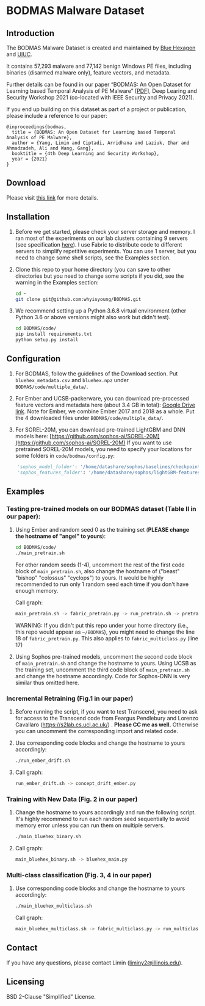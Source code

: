 # BODMAS Malware Dataset

## Introduction
The BODMAS Malware Dataset is created and maintained by [Blue Hexagon](https://bluehexagon.ai/) and [UIUC](https://illinois.edu/).

It contains 57,293 malware and 77,142 benign Windows PE files, including binaries (disarmed malware only), feature vectors, and metadata.

Further details can be found in our paper “BODMAS: An Open Dataset for Learning based Temporal Analysis of PE Malware” [[PDF](https://liminyang.web.illinois.edu/data/DLS21_BODMAS.pdf)], Deep Learing and Security Workshop 2021 (co-located with IEEE Security and Privacy 2021).

If you end up building on this dataset as part of a project or publication, please include a reference to our paper:

```
@inproceedings{bodmas,
  title = {BODMAS: An Open Dataset for Learning based Temporal Analysis of PE Malware},
  author = {Yang, Limin and Ciptadi, Arridhana and Laziuk, Ihar and Ahmadzadeh, Ali and Wang, Gang},
  booktitle = {4th Deep Learning and Security Workshop},
  year = {2021}
}
```

## Download
Please visit [this link](https://whyisyoung.github.io/BODMAS/) for more details.

## Installation
1. Before we get started, please check your server storage and memory. I ran most of the experiments on our lab clusters containing 9 servers (see specification [here](https://gangw.cs.illinois.edu/cluster.html)). I use Fabric to distribute code to different servers to simplify repetitive experiments. You can use 1 server, but you need to change some shell scripts, see the Examples section.

2. Clone this repo to your home directory (you can save to other directories but you need to change some scripts if you did, see the warning in the Examples section:
    ```bash
    cd ~
    git clone git@github.com:whyisyoung/BODMAS.git
    ```

3. We recommend setting up a Python 3.6.8 virtual environment (other Python 3.6 or above versions might also work but didn't test).

    ```bash
    cd BODMAS/code/
    pip install requirements.txt
    python setup.py install
    ```

## Configuration
1. For BODMAS, follow the guidelines of the Download section. Put `bluehex_metadata.csv` and `bluehex.npz` under `BODMAS/code/multiple_data/`.
2. For Ember and UCSB-packerware, you can download pre-processed feature vectors and metadata here (about 3.4 GB in total): [Google Drive link](https://drive.google.com/drive/folders/12DMPeh8DA2ukPATnHX4K__shWFJIiBN5?usp=sharing). Note for Ember, we combine Ember 2017 and 2018 as a whole. Put the 4 downloaded files under `BODMAS/code/multiple_data/`.

3. For SOREL-20M, you can download pre-trained LightGBM and DNN models here: [https://github.com/sophos-ai/SOREL-20M](https://github.com/sophos-ai/SOREL-20M)
If you want to use pretrained SOREL-20M models, you need to specify your locations for some folders in `code/bodmas/config.py`:

```python
    'sophos_model_folder': '/home/datashare/sophos/baselines/checkpoints/lightGBM/',
    'sophos_features_folder': '/home/datashare/sophos/lightGBM-features/'
```

## Examples

### Testing pre-trained models on our BODMAS dataset (Table II in our paper):
1. Using Ember and random seed 0 as the training set (**PLEASE change the hostname of "angel" to yours**):
    ```bash
    cd BODMAS/code/
    ./main_pretrain.sh
    ```

    For other random seeds (1-4), uncomment the rest of the first code block of `main_pretrain.sh`, also change the hostname of ("beast" "bishop" "colossus" "cyclops") to yours. It would be highly recommended to run only 1 random seed each time if you don't have enough memory.

    Call graph:
    ```bash
    main_pretrain.sh -> fabric_pretrain.py -> run_pretrain.sh -> pretrain_model_test_on_bluehex.py
    ```

    WARNING: If you didn't put this repo under your home directory (i.e., this repo would appear as `~/BODMAS`), you might need to change the line 18 of `fabric_pretrain.py`. This also applies to `fabric_multiclass.py` (line 17)

2. Using Sophos pre-trained models, uncomment the second code block of `main_pretrain.sh` and change the hostname to yours. Using UCSB as the training set, uncomment the third code block of `main_pretrain.sh` and change the hostname accordingly. Code for Sophos-DNN is very similar thus omitted here.

### Incremental Retraining (Fig.1 in our paper)
1. Before running the script, if you want to test Transcend, you need to ask for access to the Transcend code from Feargus Pendlebury and Lorenzo Cavallaro (https://s2lab.cs.ucl.ac.uk/) . **Please CC me as well.** Otherwise you can uncomment the corresponding import and related code.

2. Use corresponding code blocks and change the hostname to yours accordingly:
    ```bash
    ./run_ember_drift.sh
    ```

3. Call graph:
    ```bash
    run_ember_drift.sh -> concept_drift_ember.py
    ```

### Training with New Data (Fig. 2 in our paper)
1. Change the hostname to yours accordingly and run the following script. It's highly recommend to run each random seed sequentially to avoid memory error unless you can run them on multiple servers.
    ```bash
    ./main_bluehex_binary.sh
    ```

2. Call graph:
    ```bash
    main_bluehex_binary.sh -> bluehex_main.py
    ```


### Multi-class classification (Fig. 3, 4 in our paper)
1. Use corresponding code blocks and change the hostname to yours accordingly:
    ```bash
    ./main_bluehex_multiclass.sh
    ```

    Call graph:
    ```bash
    main_bluehex_multiclass.sh -> fabric_multiclass.py -> run_multiclass.sh -> bluehex_main.py
    ```

## Contact
If you have any questions, please contact Limin (liminy2@illinois.edu).

## Licensing
BSD 2-Clause "Simplified" License.
